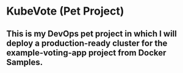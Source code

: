 # KubeVote (Pet Project)

## This is my DevOps pet project in which I will deploy a production-ready cluster for the example-voting-app project from Docker Samples.